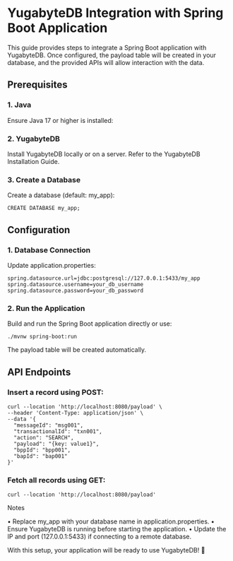 # YugabyteDB Integration with Spring Boot Application

This guide provides steps to integrate a Spring Boot application with YugabyteDB. Once configured, the payload table will be created in your database, and the provided APIs will allow interaction with the data.

## Prerequisites

### 1.	Java
Ensure Java 17 or higher is installed:

### 2.	YugabyteDB
Install YugabyteDB locally or on a server. Refer to the YugabyteDB Installation Guide.

### 3.	Create a Database
Create a database (default: my_app):

	CREATE DATABASE my_app;

## Configuration

### 1.	Database Connection
Update application.properties:

	spring.datasource.url=jdbc:postgresql://127.0.0.1:5433/my_app
	spring.datasource.username=your_db_username
	spring.datasource.password=your_db_password

### 2.	Run the Application
Build and run the Spring Boot application directly or use:

	./mvnw spring-boot:run

The payload table will be created automatically.

## API Endpoints

### Insert a record using POST:

	curl --location 'http://localhost:8080/payload' \
	--header 'Content-Type: application/json' \
	--data '{
	  "messageId": "msg001",
	  "transactionalId": "txn001",
	  "action": "SEARCH",
	  "payload": "{key: value1}",
	  "bppId": "bpp001",
	  "bapId": "bap001"
	}'

### Fetch all records using GET:

	curl --location 'http://localhost:8080/payload'

Notes

•	Replace my_app with your database name in application.properties.
•	Ensure YugabyteDB is running before starting the application.
•	Update the IP and port (127.0.0.1:5433) if connecting to a remote database.

With this setup, your application will be ready to use YugabyteDB! 🚀
